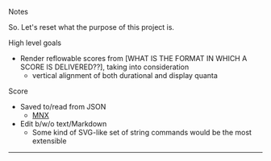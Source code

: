Notes

So. Let's reset what the purpose of this project is.

High level goals
- Render reflowable scores from [WHAT IS THE FORMAT IN WHICH A SCORE IS DELIVERED??], taking into consideration
  - vertical alignment of both durational and display quanta


Score
- Saved to/read from JSON
  - [MNX](https://w3c.github.io/mnx/docs/)
- Edit b/w/o text/Markdown
  - Some kind of SVG-like set of string commands would be the most extensible

---
